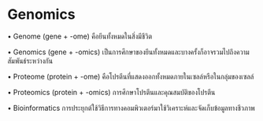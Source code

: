 # Genomics

•	Genome (gene + -ome) คือยีนทั้งหมดในสิ่งมีชีวิต

•	Genomics (gene + -omics) เป็นการศึกษาของยีนทั้งหมดและบางครั้งก็อาจรวมไปถึงความสัมพันธ์ระหว่างกัน

•	Proteome (protein + -ome) คือโปรตีนที่แสดงออกทั้งหมดภายในเซลล์หรือในกลุ่มของเซลล์

•	Proteomics (protein + -omics) การศึกษาโปรตีนและคุณสมบัติของโปรตีน

•	Bioinformatics การประยุกต์ใช้วิธีการทางคอมพิวเตอร์มาใช้วิเคราะห์และจัดเก็บข้อมูลทางชีวภาพ
